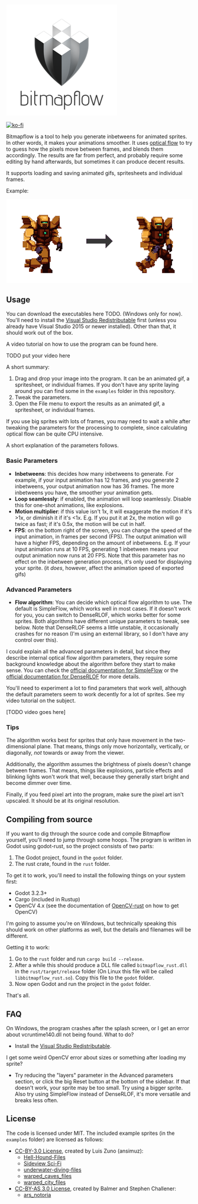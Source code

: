 
![Bitmapflow](logo/Logo_small.png)

[![ko-fi](https://www.ko-fi.com/img/githubbutton_sm.svg)](https://ko-fi.com/bauxite)

Bitmapflow is a tool to help you generate inbetweens for animated sprites. In other words, it makes your animations smoother. It uses [optical flow](https://en.wikipedia.org/wiki/Optical_flow) to try to guess how the pixels move between frames, and blends them accordingly. The results are far from perfect, and probably require some editing by hand afterwards, but sometimes it can produce decent results.

It supports loading and saving animated gifs, spritesheets and individual frames.

Example:

![Example](examples/example.gif)

## Usage

You can download the executables here TODO. (Windows only for now). You'll need to install the [Visual Studio Redistributable](https://aka.ms/vs/16/release/vc_redist.x64.exe) first (unless you already have Visual Studio 2015 or newer installed). Other than that, it should work out of the box.

A video tutorial on how to use the program can be found here.

TODO put your video here

A short summary:

1. Drag and drop your image into the program. It can be an animated gif, a spritesheet, or individual frames. If you don't have any sprite laying around you can find some in the `examples` folder in this repository.
2. Tweak the parameters.
3. Open the File menu to export the results as an animated gif, a spritesheet, or individual frames.

If you use big sprites with lots of frames, you may need to wait a while after tweaking the parameters for the processing to complete, since calculating optical flow can be quite CPU intensive.

A short explanation of the parameters follows.

### Basic Parameters

- **Inbetweens**: this decides how many inbetweens to generate. For example, if your input animation has 12 frames, and you generate 2 inbetweens, your output animation now has 36 frames. The more inbetweens you have, the smoother your animation gets.
- **Loop seamlessly**: if enabled, the animation will loop seamlessly. Disable this for one-shot animations, like explosions.
- **Motion multiplier**: if this value isn't 1x, it will exaggerate the motion if it's >1x, or diminish it if it's <1x. E.g. If you put it at 2x, the motion will go twice as fast; if it's 0.5x, the motion will be cut in half.
- **FPS**: on the bottom right of the screen, you can change the speed of the input animation, in frames per second (FPS). The output animation will have a higher FPS, depending on the amount of inbetweens. E.g. If your input animation runs at 10 FPS, generating 1 inbetween means your output animation now runs at 20 FPS. Note that this parameter has no effect on the inbetween generation process, it's only used for displaying your sprite. (it *does*, however, affect the animation speed of exported gifs)

### Advanced Parameters

- **Flow algorithm**:  You can decide which optical flow algorithm to use. The default is SimpleFlow, which works well in most cases. If it doesn't work for you, you can switch to DenseRLOF, which works better for some sprites. Both algorithms have different unique parameters to tweak, see below. Note that DenseRLOF seems a little unstable, it occasionally crashes for no reason (I'm using an external library, so I don't have any control over this).

I could explain all the advanced parameters in detail, but since they describe internal optical flow algorithm parameters, they require some background knowledge about the algorithm before they start to make sense. You can check the [official documentation for SimpleFlow](https://docs.opencv.org/master/d2/d84/group__optflow.html#gaf23c367519903ed2384e9532e43c7032) or the [official documentation for DenseRLOF](https://docs.opencv.org/master/d2/d84/group__optflow.html#ga0fc536362c239654322d9015f6efcecd) for more details.

You'll need to experiment a lot to find parameters that work well, although the default parameters seem to work decently for a lot of sprites. See my video tutorial on the subject.

[TODO video goes here]

### Tips

The algorithm works best for sprites that only have movement in the two-dimensional plane. That means, things only move horizontally, vertically, or diagonally, *not* towards or away from the viewer.

Additionally, the algorithm assumes the brightness of pixels doesn't change between frames. That means, things like explosions, particle effects and blinking lights won't work that well, because they generally start bright and become dimmer over time.

Finally, if you feed pixel art into the program, make sure the pixel art isn't upscaled. It should be at its original resolution.

## Compiling from source

If you want to dig through the source code and compile Bitmapflow yourself, you'll need to jump through some hoops. The program is written in Godot using godot-rust, so the project consists of two parts:

1. The Godot project, found in the `godot` folder.
2. The rust crate, found in the `rust` folder.

To get it to work, you'll need to install the following things on your system first:

- Godot 3.2.3+
- Cargo (included in Rustup)
- OpenCV 4.x (see the documentation of [OpenCV-rust](https://github.com/twistedfall/opencv-rust#getting-opencv) on how to get OpenCV)

I'm going to assume you're on Windows, but technically speaking this should work on other platforms as well, but the details and filenames will be different.

Getting it to work:

1. Go to the `rust` folder and run `cargo build --release`.
2. After a while this should produce a DLL file called `bitmapflow_rust.dll` in the `rust/target/release` folder (On Linux this file will be called `libbitmapflow_rust.so`). Copy this file to the `godot` folder.
3. Now open Godot and run the project in the `godot` folder.

That's all.

## FAQ

On Windows, the program crashes after the splash screen, or I get an error about vcruntime140.dll not being found. What to do?

- Install the [Visual Studio Redistributable](https://aka.ms/vs/16/release/vc_redist.x64.exe).

I get some weird OpenCV error about sizes or something after loading my sprite?

- Try reducing the "layers" parameter in the Advanced parameters section, or click the big Reset button at the bottom of the sidebar. If that doesn't work, your sprite may be too small. Try using a bigger sprite. Also try using SimpleFlow instead of DenseRLOF, it's more versatile and breaks less often.

## License

The code is licensed under MIT. The included example sprites (in the `examples` folder) are licensed as follows:

- [CC-BY-3.0 License](http://creativecommons.org/licenses/by/3.0/), created by Luis Zuno (ansimuz):
  - [Hell-Hound-Files](https://opengameart.org/content/hell-hound-character)
  - [Sideview Sci-Fi](https://opengameart.org/content/sideview-sci-fi-patreon-collection)
  - [underwater-diving-files](https://opengameart.org/content/underwater-diving-pack)
  - [warped_caves_files](https://opengameart.org/content/warped-caves-pixel-art-pack)
  - [warped_city_files](https://opengameart.org/content/warped-city)
- [CC-BY-AS 3.0 License](http://creativecommons.org/licenses/by-sa/3.0/), created by Balmer and Stephen Challener:
  - [ars_notoria](https://opengameart.org/content/bosses-and-monsters-spritesheets-ars-notoria)
